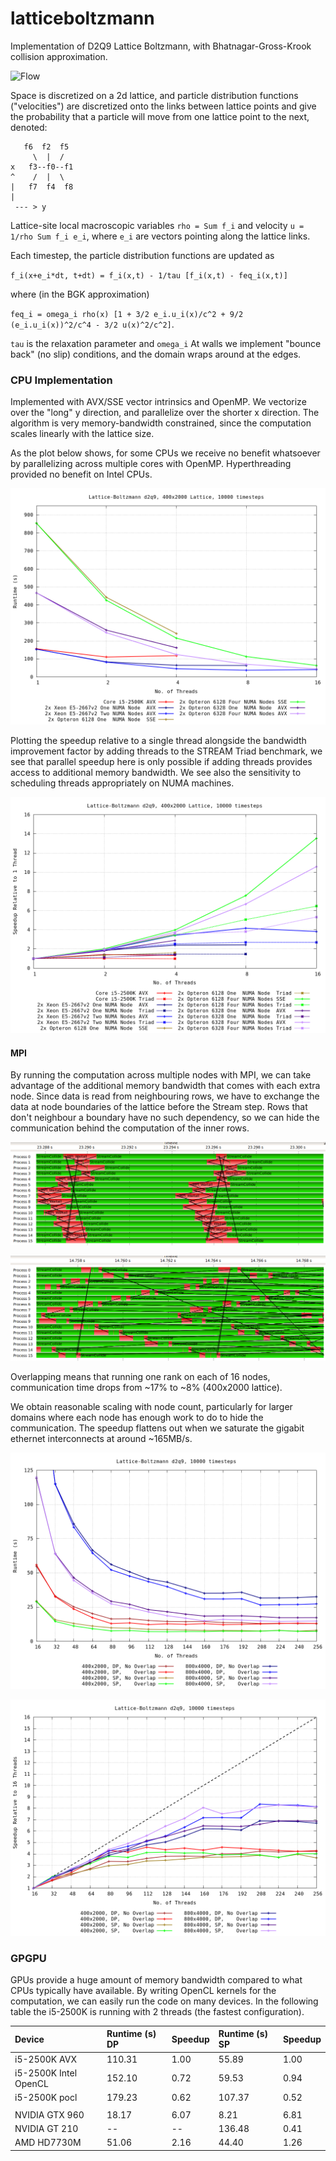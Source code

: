 # latticeboltzmann

Implementation of D2Q9 Lattice Boltzmann, with Bhatnagar-Gross-Krook collision approximation.

![Flow](img/flow.gif)

Space is discretized on a 2d lattice, and particle distribution functions ("velocities") are discretized onto the links between lattice points and give the probability that a particle will move from one lattice point to the next, denoted:

```
   f6  f2  f5
     \  |  /
x   f3--f0--f1
^    /  |  \
|   f7  f4  f8
|
 --- > y
```

Lattice-site local macroscopic variables `rho = Sum f_i` and velocity `u = 1/rho Sum f_i e_i`, where `e_i` are vectors pointing along the lattice links.

Each timestep, the particle distribution functions are updated as

`f_i(x+e_i*dt, t+dt) = f_i(x,t) - 1/tau [f_i(x,t) - feq_i(x,t)]`

where (in the BGK approximation)

`feq_i = omega_i rho(x) [1 + 3/2 e_i.u_i(x)/c^2 + 9/2 (e_i.u_i(x))^2/c^4 - 3/2 u(x)^2/c^2]`.

`tau` is the relaxation parameter and `omega_i` At walls we implement "bounce back" (no slip) conditions, and the domain wraps around at the edges.


### CPU Implementation
Implemented with AVX/SSE vector intrinsics and OpenMP. We vectorize over the "long" y direction, and parallelize over the shorter x direction. The algorithm is very memory-bandwidth constrained, since the computation scales linearly with the lattice size.

As the plot below shows, for some CPUs we receive no benefit whatsoever by parallelizing across multiple cores with OpenMP. Hyperthreading provided no benefit on Intel CPUs.

![Runtime](img/runtimes.png)

Plotting the speedup relative to a single thread alongside the bandwidth improvement factor by adding threads to the STREAM Triad benchmark, we see that parallel speedup here is only possible if adding threads provides access to additional memory bandwidth. We see also the sensitivity to scheduling threads appropriately on NUMA machines.

![Speedup](img/speedup.png)


#### MPI
By running the computation across multiple nodes with MPI, we can take advantage of the additional memory bandwidth that comes with each extra node. Since data is read from neighbouring rows, we have to exchange the data at node boundaries of the lattice before the Stream step. Rows that don't neighbour a boundary have no such dependency, so we can hide the communication behind the computation of the inner rows.

![Communication without overlap](img/comms-no-overlap.png)

![Communication with overlap](img/comms-overlap.png)

Overlapping means that running one rank on each of 16 nodes, communication time drops from ~17% to ~8% (400x2000 lattice).

We obtain reasonable scaling with node count, particularly for larger domains where each node has enough work to do to hide the communication. The speedup flattens out when we saturate the gigabit ethernet interconnects at around ~165MB/s.

![MPI Runtime](img/mpi-runtimes.png)

![MPI Speedup](img/mpi-speedup.png)





### GPGPU
GPUs provide a huge amount of memory bandwidth compared to what CPUs typically have available. By writing OpenCL kernels for the computation, we can easily run the code on many devices. In the following table the i5-2500K is running with 2 threads (the fastest configuration).

| Device           | Runtime (s) DP | Speedup | Runtime (s) SP | Speedup |
|:-----------------|:---------------|:--------|:---------------|:--------|
| i5-2500K AVX     | 110.31         | 1.00    | 55.89          | 1.00    |
| i5-2500K Intel OpenCL | 152.10    | 0.72    | 59.53          | 0.94    |
| i5-2500K pocl    | 179.23         | 0.62    | 107.37         | 0.52    |
|                  |                |         |                |         |
| NVIDIA GTX 960   | 18.17          | 6.07    | 8.21           | 6.81    |
| NVIDIA GT 210    | --             | --      | 136.48         | 0.41    |
| AMD HD7730M      | 51.06          | 2.16    | 44.40          | 1.26    |

